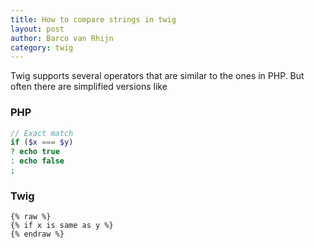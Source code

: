 ```yaml
---
title: How to compare strings in twig
layout: post
author: Barco van Rhijn
category: twig
---
```

Twig supports several operators that are similar to the ones in PHP. But often there are simplified versions like

### PHP
```php
// Exact match
if ($x === $y) 
? echo true 
: echo false
;
```
### Twig
```twig
{% raw %}
{% if x is same as y %}
{% endraw %}
```